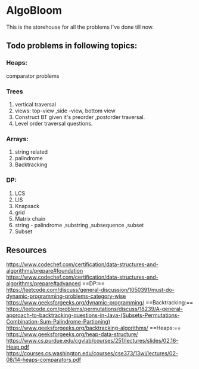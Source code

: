 # AlgoBloom

This is the storehouse for all the problems I've done till now.

## Todo problems in following topics:
### Heaps:
comparator problems

### Trees

1. vertical traversal
2. views: top-view ,side -view, bottom view
3. Construct BT given it's preorder ,postorder traversal.
4. Level order traversal questions.

### Arrays:
1. string related
2. palindrome
3. Backtracking

### DP:
1. LCS
2. LIS
3. Knapsack
4. grid
5. Matrix chain
6. string - palindrome ,substring ,subsequence ,subset
7. Subset 

## Resources
https://www.codechef.com/certification/data-structures-and-algorithms/prepare#foundation
https://www.codechef.com/certification/data-structures-and-algorithms/prepare#advanced
==DP:==
https://leetcode.com/discuss/general-discussion/1050391/must-do-dynamic-programming-problems-category-wise
https://www.geeksforgeeks.org/dynamic-programming/
==Backtracking:==
https://leetcode.com/problems/permutations/discuss/18239/A-general-approach-to-backtracking-questions-in-Java-(Subsets-Permutations-Combination-Sum-Palindrome-Partioning)
https://www.geeksforgeeks.org/backtracking-algorithms/
==Heaps:==
https://www.geeksforgeeks.org/heap-data-structure/
https://www.cs.purdue.edu/cgvlab/courses/251/lectures/slides/02.16-Heap.pdf
https://courses.cs.washington.edu/courses/cse373/13wi/lectures/02-08/14-heaps-comparators.pdf


